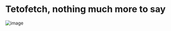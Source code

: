 # Tetofetch, nothing much more to say

![image](https://github.com/user-attachments/assets/e9137c1e-8691-4baa-9fe7-b5d9f099bdf1)
